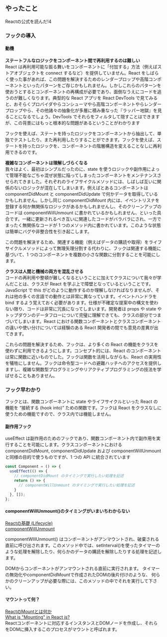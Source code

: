 ## やったこと
Reactの公式を読んだ!4

### フックの導入
#### 動機
**ステートフルなロジックをコンポーネント間で再利用するのは難しい**  
React は再利用可能な振る舞いをコンポーネントに「付加する」方法（例えばストアオブジェクトを connect するなど）を提供していません。React をしばらく使った事があれば、この問題を解決するためのレンダープロップや高階コンポーネントといったパターンをご存じかもしれません。しかしこれらのパターンを使おうとするとコンポーネントの再構成が必要であり、面倒なうえにコードを追うのが難しくなります。典型的な React アプリを React DevTools で見てみると、おそらくプロバイダやらコンシューマやら高階コンポーネントやらレンダープロップやら、その他諸々の抽象化が多層に積み重なった『ラッパー地獄』を見ることになるでしょう。DevTools でそれらをフィルタして隠すことはできますが、この背景にはもっと根本的な問題があるということがわかります  

フックを使えば、ステートを持ったロジックをコンポーネントから抽出して、単独でテストしたり、また再利用したりすることができます。フックを使えば、ステートを持ったロジックを、コンポーネントの階層構造を変えることなしに再利用できるのです。  

**複雑なコンポーネントは理解しづらくなる**  
我々はよく、最初はシンプルだったのに、state を使うロジックや副作用によって管理不能なごちゃ混ぜ状態に陥ってしまったコンポーネントをメンテナンスさせられてきました。それぞれのライフサイクルメソッドには、しばしば互いに関係のないロジックが混在してしまいます。例えばとあるコンポーネントは componentDidMount と componentDidUpdate で何かデータを取得しているかもしれません。しかし同じ componentDidMount 内には、イベントリスナを登録する何か無関係なロジックがあるかもしれませんし、そのクリーンアップのコードは componentWillUnmount に書かれているかもしれません、といった具合です。一緒に更新されるべき互いに関連したコードがバラバラにされ、一方でまったく無関係なコードが 1 つのメソッド内に書かれています。このような状態は簡単にバグや非整合性を引き起こします。  

この問題を解決するため、関連する機能（例えばデータの購読や取得）をライフサイクルメソッドによって無理矢理分割する代わりに、フックは関連する機能に基づいて、1 つのコンポーネントを複数の小さな関数に分割することを可能にします。  

**クラスは人間と機械の両方を混乱させる**  
コードの再利用や整頓が難しくなるということに加えてクラスについて我々が学んだことは、クラスが React を学ぶ上で障壁となっているということです。JavaScript で this がどのように動作するのか理解しなければなりませんが、それは他の多くの言語での動作とは非常に異なっています。イベントハンドラを bind するよう覚えておく必要があります。仕様が不確定な提案中の構文を使わない限り、コードは非常に冗長になってしまいます。開発者は props や state やトップダウンのデータフローについて完璧に理解できても、クラスの部分でつまづいてしまいます。React における関数コンポーネントとクラスコンポーネントの違いや使い分けについては経験のある React 開発者の間でも意見の差異が出てきます。  

これらの問題を解決するため、フックは、より多くの React の機能をクラスを使わずに利用できるようにします。コンセプト的には、React のコンポーネントは常に関数に近いものでした。フックは関数を活用しながらも、React の実用性を犠牲にしません。フックは命令型コードへの避難ハッチへのアクセスを提供しますし、複雑な関数型プログラミングやリアクティブプログラミングの技法を学ばせることもありません。  

### フック早わかり

フックとは、関数コンポーネントに state やライフサイクルといった React の機能を “接続する (hook into)” ための関数です。フックは React をクラスなしに使うための機能ですので、クラス内では機能しません。  

#### 副作用フック
useEffect は副作用のためのフックであり、関数コンポーネント内で副作用を実行することを可能にします。クラスコンポーネントにおける componentDidMount, componentDidUpdate および componentWillUnmount と同様の目的で使うものですが、1 つの API に統合されています  

```jsx
const Component = () => {
  useEffect(() => {
    // componentDidMount のタイミングで実行したい処理を記述
    return () => {
      // componentWillUnmount のタイミングで実行したい処理を記述
    }
  }, []);
};
```

#### componentWillUnmount()のタイミングがいまいちわからない

[Reactの基礎 (Lifecycle)](https://programmagick.com/sections/react/lifecycle#commmponent_willunmount)  
[componentWillUnmount](https://js.studio-kingdom.com/react/component_lifecycle/unmounting_componentwillunmount)  

componentWIllUnmount() はコンポーネントがアンマウントされ、破棄される直前に呼び出されます。このメソッド中では、setInterval()を使ったタイマーのような処理を解除したり、何らかのデータの購読を解除したりする処理を記述します。  

DOMからコンポーネントがアンマウントされる直前に実行されます。
タイマーの無効化やcomponentDidMountで作成されたDOMの後片付けのような、 何らかのクリーンアップが必要な際には、このメソッドの中でそれを実行して下さい。  

#### マウントって何？
[ReactのMountとは何か](https://gist.github.com/kenmori/7996ff836bf4ec5f08088eff55c1442d)  
[What is "Mounting" in React js?](https://stackoverflow.com/questions/31556450/what-is-mounting-in-react-js)  
Reactコンポーネントに対応するインスタンスとDOMノードを作成し、それらをDOMに挿入するこのプロセスがマウントと呼ばれます。  





























